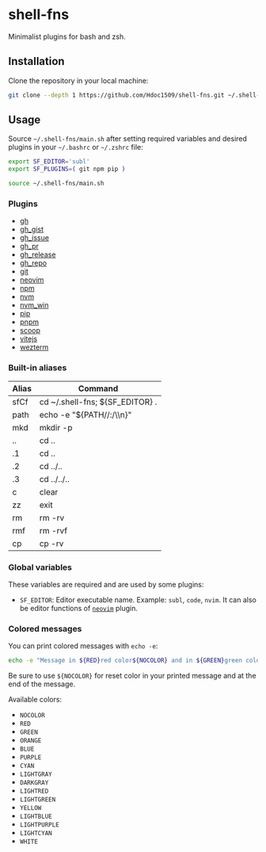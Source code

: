 # shell-fns

Minimalist plugins for bash and zsh.

## Installation

Clone the repository in your local machine:

```sh
git clone --depth 1 https://github.com/Hdoc1509/shell-fns.git ~/.shell-fns
```

## Usage

Source `~/.shell-fns/main.sh` after setting required variables and desired
plugins in your `~/.bashrc` or `~/.zshrc` file:

```sh
export SF_EDITOR='subl'
export SF_PLUGINS=( git npm pip )

source ~/.shell-fns/main.sh
```

### Plugins

- [gh](/plugins/gh/)
- [gh_gist](/plugins/gh_gist/)
- [gh_issue](/plugins/gh_issue/)
- [gh_pr](/plugins/gh_pr/)
- [gh_release](/plugins/gh_release/)
- [gh_repo](/plugins/gh_repo)
- [git](/plugins/git/)
- [neovim](/plugins/neovim/)
- [npm](/plugins/npm/)
- [nvm](/plugins/nvm/)
- [nvm_win](/plugins/nvm_win/)
- [pip](/plugins/pip/)
- [pnpm](/plugins/pnpm/)
- [scoop](/plugins/scoop/)
- [vitejs](/plugins/vitejs/)
- [wezterm](/plugins/wezterm/)

### Built-in aliases

| Alias | Command                         |
| ----- | ------------------------------- |
| sfCf  | cd ~/.shell-fns; ${SF_EDITOR} . |
| path  | echo -e "${PATH//:/\\\n}"       |
| mkd   | mkdir -p                        |
| ..    | cd ..                           |
| .1    | cd ..                           |
| .2    | cd ../..                        |
| .3    | cd ../../..                     |
| c     | clear                           |
| zz    | exit                            |
| rm    | rm -rv                          |
| rmf   | rm -rvf                         |
| cp    | cp -rv                          |

### Global variables

These variables are required and are used by some plugins:

- `SF_EDITOR`: Editor executable name. Example: `subl`, `code`, `nvim`. It can also be editor functions of [`neovim`](/plugins/neovim/) plugin.

### Colored messages

You can print colored messages with `echo -e`:

```sh
echo -e "Message in ${RED}red color${NOCOLOR} and in ${GREEN}green color${NOCOLOR}"
```

Be sure to use `${NOCOLOR}` for reset color in your printed message and at the end of the message.

Available colors:

- `NOCOLOR`
- `RED`
- `GREEN`
- `ORANGE`
- `BLUE`
- `PURPLE`
- `CYAN`
- `LIGHTGRAY`
- `DARKGRAY`
- `LIGHTRED`
- `LIGHTGREEN`
- `YELLOW`
- `LIGHTBLUE`
- `LIGHTPURPLE`
- `LIGHTCYAN`
- `WHITE`
